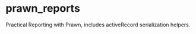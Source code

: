 prawn_reports
=============

Practical Reporting with Prawn, includes activeRecord serialization helpers.